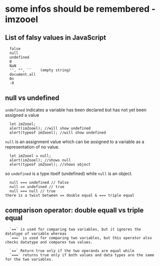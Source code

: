 # some infos should be remembered -imzooel
## List of falsy values in JavaScript
```
  false
  null
  undefined
  0
  NaN
  '', "", ``    (empty string)
  document.all
  0n
  -0
```
## null vs undefined
  `undefined` indicates a variable has been declared but has not yet been assigned a value
```
  let imZooel;
  alert(imZooel); //will show undefined
  alert(typeof imZooel); //will show undefined
```
  `null` is an assignment value which can be assigned to a variable as a representation of no value.
```
  let imZooel = null;
  alert(imZooel); //shows null
  alert(typeof imZooel); //shows object
```
so `undefined` is a type itself (undefined) while `null` is an object.
```
  null === undefined // false
  null == undefined // true
  null === null // true
there is a twist between == double equal & === triple equal
```
## comparison operator: double equall vs triple equal
```
  `==` is used for comparing two variables, but it ignores the datatype of variable whereas 
  `===` is used for comparing two variables, but this operator also checks datatype and compares two values.
  
  `==` Return true only if the two operands are equal while 
  `===` returns true only if both values and data types are the same for the two variables.
  ```
